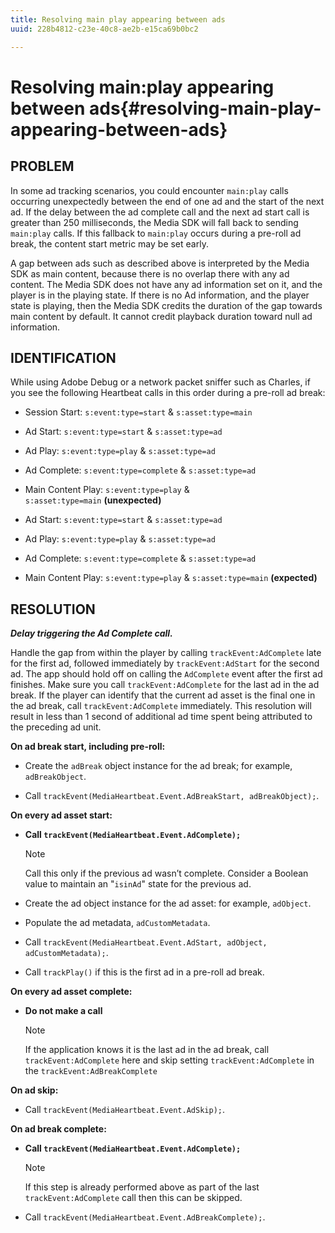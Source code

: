 ```yaml
---
title: Resolving main play appearing between ads
uuid: 228b4812-c23e-40c8-ae2b-e15ca69b0bc2

---
```


# Resolving main:play appearing between ads{#resolving-main-play-appearing-between-ads}

## PROBLEM

In some ad tracking scenarios, you could encounter `main:play` calls occurring unexpectedly between the end of one ad and the start of the next ad. If the delay between the ad complete call and the next ad start call is greater than 250 milliseconds, the Media SDK will fall back to sending `main:play` calls. If this fallback to `main:play` occurs during a pre-roll ad break, the content start metric may be set early.

A gap between ads such as described above is interpreted by the Media SDK as main content, because there is no overlap there with any ad content. The Media SDK does not have any ad information set on it, and the player is in the playing state. If there is no Ad information, and the player state is playing, then the Media SDK credits the duration of the gap towards main content by default. It cannot credit playback duration toward null ad information.

## IDENTIFICATION

While using Adobe Debug or a network packet sniffer such as Charles, if you see the following Heartbeat calls in this order during a pre-roll ad break:

* Session Start: `s:event:type=start` & `s:asset:type=main`
* Ad Start: `s:event:type=start` & `s:asset:type=ad`
* Ad Play: `s:event:type=play` & `s:asset:type=ad`
* Ad Complete: `s:event:type=complete` & `s:asset:type=ad`
* Main Content Play: `s:event:type=play` & `s:asset:type=main`&nbsp;**(unexpected)**

* Ad Start: `s:event:type=start` & `s:asset:type=ad`
* Ad Play: `s:event:type=play` & `s:asset:type=ad`
* Ad Complete: `s:event:type=complete` & `s:asset:type=ad`
* Main Content Play: `s:event:type=play` & `s:asset:type=main`&nbsp;**(expected)**

## RESOLUTION

***Delay triggering the Ad Complete call.***

Handle the gap from within the player by calling `trackEvent:AdComplete` late for the first ad, followed immediately by `trackEvent:AdStart` for the second ad. The app should hold off on calling the `AdComplete` event after the first ad finishes. Make sure you call `trackEvent:AdComplete` for the last ad in the ad break. If the player can identify that the current ad asset is the final one in the ad break, call `trackEvent:AdComplete` immediately. This resolution will result in less than 1 second of additional ad time spent being attributed to the preceding ad unit.

**On ad break start, including pre-roll:**

* Create the `adBreak` object instance for the ad break; for example, `adBreakObject`.

* Call `trackEvent(MediaHeartbeat.Event.AdBreakStart, adBreakObject);`.

**On every ad asset start:**

* **Call `trackEvent(MediaHeartbeat.Event.AdComplete);`** 

   >[!NOTE]
   >
   >Call this only if the previous ad wasn’t complete. Consider a Boolean value to maintain an "`isinAd`" state for the previous ad.

* Create the ad object instance for the ad asset: for example, `adObject`.
* Populate the ad metadata, `adCustomMetadata`.
* Call `trackEvent(MediaHeartbeat.Event.AdStart, adObject, adCustomMetadata);`.
* Call `trackPlay()` if this is the first ad in a pre-roll ad break.

**On every ad asset complete:**

* **Do not make a call** 

   >[!NOTE]
   >
   >If the application knows it is the last ad in the ad break, call `trackEvent:AdComplete` here and skip setting `trackEvent:AdComplete` in the `trackEvent:AdBreakComplete`

**On ad skip:**

* Call `trackEvent(MediaHeartbeat.Event.AdSkip);`.

**On ad break complete:**

* **Call `trackEvent(MediaHeartbeat.Event.AdComplete);`** 

   >[!NOTE]
   >
   >If this step is already performed above as part of the last `trackEvent:AdComplete` call then this can be skipped.

* Call `trackEvent(MediaHeartbeat.Event.AdBreakComplete);`.


